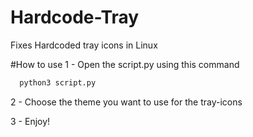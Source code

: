 # Hardcode-Tray
Fixes Hardcoded tray icons in Linux

#How to use
  1 - Open the script.py using this command
  ```bash
    python3 script.py 
  ```
  2 - Choose the theme you want to use for the tray-icons

  3 - Enjoy!
  
